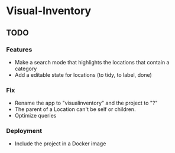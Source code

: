 # Visual-Inventory

## TODO

### Features

- Make a search mode that highlights the locations that contain a category
- Add a editable state for locations (to tidy, to label, done)

### Fix

- Rename the app to "visualinventory" and the project to "?"
- The parent of a Location can't be self or children.
- Optimize queries

### Deployment

- Include the project in a Docker image
